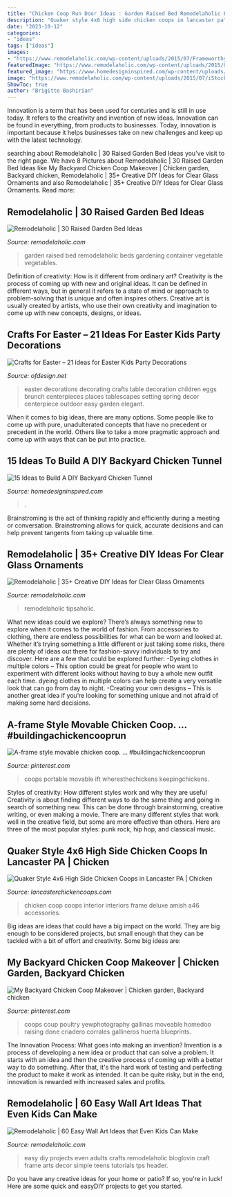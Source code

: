 ```yaml
---
title: "Chicken Coop Run Door Ideas : Garden Raised Bed Remodelaholic Beds Gardening Container Vegetable Vegetables"
description: "Quaker style 4x6 high side chicken coops in lancaster pa"
date: "2023-10-12"
categories:
- "ideas"
tags: ["ideas"]
images:
- "https://www.remodelaholic.com/wp-content/uploads/2015/07/Frameworthy-DIY-Art-Projects-and-Tutorials-even-kids-can-do-these.jpg"
featuredImage: "https://www.remodelaholic.com/wp-content/uploads/2015/07/iStock_000066136709_Large.jpg"
featured_image: "https://www.homedesigninspired.com/wp-content/uploads/2017/10/backyard-chicken-coop-with-tunnel-6-300x400.jpg"
image: "https://www.remodelaholic.com/wp-content/uploads/2015/07/iStock_000066136709_Large.jpg"
ShowToc: true
author: "Brigitte Bashirian"
---
```



Innovation is a term that has been used for centuries and is still in use today. It refers to the creativity and invention of new ideas. Innovation can be found in everything, from products to businesses. Today, innovation is important because it helps businesses take on new challenges and keep up with the latest technology.

	

		
searching about Remodelaholic | 30 Raised Garden Bed Ideas you've visit to the right page. We have 8 Pictures about Remodelaholic | 30 Raised Garden Bed Ideas like My Backyard Chicken Coop Makeover | Chicken garden, Backyard chicken, Remodelaholic | 35+ Creative DIY Ideas for Clear Glass Ornaments and also Remodelaholic | 35+ Creative DIY Ideas for Clear Glass Ornaments. Read more:
		
    
## Remodelaholic | 30 Raised Garden Bed Ideas

<img loading=lazy src="https://www.remodelaholic.com/wp-content/uploads/2015/07/iStock_000066136709_Large.jpg" onerror="this.onerror=null;this.src='https://tse4.mm.bing.net/th?id=OIP.CS1QrWmFj0sj9efagq_9twHaLG&amp;pid=15.1';" alt="Remodelaholic | 30 Raised Garden Bed Ideas">

_Source: remodelaholic.com_

>garden raised bed remodelaholic beds gardening container vegetable vegetables. 

	

Definition of creativity: How is it different from ordinary art?
Creativity is the process of coming up with new and original ideas. It can be defined in different ways, but in general it refers to a state of mind or approach to problem-solving that is unique and often inspires others. Creative art is usually created by artists, who use their own creativity and imagination to come up with new concepts, designs, or ideas.

    
## Crafts For Easter – 21 Ideas For Easter Kids Party Decorations

<img loading=lazy src="http://www.ofdesign.net/wp-content/uploads/files/6/9/9/crafts-for-easter-21-ideas-for-easter-kids-party-decorations-5-699.jpg" onerror="this.onerror=null;this.src='https://tse2.mm.bing.net/th?id=OIP.Ji3T61ehByg8oFJZV8MAKAHaJ4&amp;pid=15.1';" alt="Crafts for Easter – 21 ideas for Easter Kids Party Decorations">

_Source: ofdesign.net_

>easter decorations decorating crafts table decoration children eggs brunch centerpieces places tablescapes setting spring decor centerpiece outdoor easy garden elegant. 

	

When it comes to big ideas, there are many options. Some people like to come up with pure, unadulterated concepts that have no precedent or precedent in the world. Others like to take a more pragmatic approach and come up with ways that can be put into practice. 

    
## 15 Ideas To Build A DIY Backyard Chicken Tunnel

<img loading=lazy src="https://www.homedesigninspired.com/wp-content/uploads/2017/10/backyard-chicken-coop-with-tunnel-6-300x400.jpg" onerror="this.onerror=null;this.src='https://tse2.mm.bing.net/th?id=OIP.tlb7RMkuc67oo8XxnL61jQAAAA&amp;pid=15.1';" alt="15 Ideas to Build A DIY Backyard Chicken Tunnel">

_Source: homedesigninspired.com_

>. 

	

Brainstroming is the act of thinking rapidly and efficiently during a meeting or conversation. Brainstroming allows for quick, accurate decisions and can help prevent tangents from taking up valuable time.

    
## Remodelaholic | 35+ Creative DIY Ideas For Clear Glass Ornaments

<img loading=lazy src="https://remodelaholic.com/wp-content/uploads/2014/12/35-Creative-DIY-Ideas-for-Clear-Glass-Ornaments-at-tipsaholic.com_.jpg" onerror="this.onerror=null;this.src='https://tse4.mm.bing.net/th?id=OIP.eYaGKjBMUmZJFuHgiHyHFAHaLH&amp;pid=15.1';" alt="Remodelaholic | 35+ Creative DIY Ideas for Clear Glass Ornaments">

_Source: remodelaholic.com_

>remodelaholic tipsaholic. 

	

What new ideas could we explore?
There’s always something new to explore when it comes to the world of fashion. From accessories to clothing, there are endless possibilities for what can be worn and looked at. Whether it’s trying something a little different or just taking some risks, there are plenty of ideas out there for fashion-savvy individuals to try and discover. Here are a few that could be explored further: 
-Dyeing clothes in multiple colors – This option could be great for people who want to experiment with different looks without having to buy a whole new outfit each time. dyeing clothes in multiple colors can help create a very versatile look that can go from day to night. 
-Creating your own designs – This is another great idea if you’re looking for something unique and not afraid of making some hard decisions.

    
## A-frame Style Movable Chicken Coop. … #buildingachickencooprun

<img loading=lazy src="https://i.pinimg.com/736x/fd/34/af/fd34af44cbc73ac6d3d5ce6a7a741e3b.jpg" onerror="this.onerror=null;this.src='https://tse1.mm.bing.net/th?id=OIP.umXBGusNBZSYBMbbZxArmQHaJR&amp;pid=15.1';" alt="A-frame style movable chicken coop. … #buildingachickencooprun">

_Source: pinterest.com_

>coops portable movable ift wheresthechickens keepingchickens. 

	

Styles of creativity: How different styles work and why they are useful
Creativity is about finding different ways to do the same thing and going in search of something new. This can be done through brainstorming, creative writing, or even making a movie. There are many different styles that work well in the creative field, but some are more effective than others. Here are three of the most popular styles: punk rock, hip hop, and classical music.

    
## Quaker Style 4x6 High Side Chicken Coops In Lancaster PA | Chicken

<img loading=lazy src="http://www.lancasterchickencoops.com/images/interiors/interior-5.jpg" onerror="this.onerror=null;this.src='https://tse3.mm.bing.net/th?id=OIP.tOloR5J3nWHNvTOGr0cg6wHaLH&amp;pid=15.1';" alt="Quaker Style 4x6 High Side Chicken Coops in Lancaster PA | Chicken">

_Source: lancasterchickencoops.com_

>chicken coop coops interior interiors frame deluxe amish a46 accessories. 

	

Big ideas are ideas that could have a big impact on the world. They are big enough to be considered projects, but small enough that they can be tackled with a bit of effort and creativity. Some big ideas are: 

    
## My Backyard Chicken Coop Makeover | Chicken Garden, Backyard Chicken

<img loading=lazy src="https://i.pinimg.com/736x/81/24/f6/8124f6914ffd595c6b59ec3aa05eebf8.jpg" onerror="this.onerror=null;this.src='https://tse4.mm.bing.net/th?id=OIP.MkYhxo4RwvRNTECiBrb3TwHaE8&amp;pid=15.1';" alt="My Backyard Chicken Coop Makeover | Chicken garden, Backyard chicken">

_Source: pinterest.com_

>coops coup poultry yewphotography gallinas moveable homedoo raising done criadero corrales gallineros huerta blueprints. 

	

The Innovation Process: What goes into making an invention?
Invention is a process of developing a new idea or product that can solve a problem. It starts with an idea and then the creative process of coming up with a better way to do something. After that, it's the hard work of testing and perfecting the product to make it work as intended. It can be quite risky, but in the end, innovation is rewarded with increased sales and profits.

    
## Remodelaholic | 60 Easy Wall Art Ideas That Even Kids Can Make

<img loading=lazy src="https://www.remodelaholic.com/wp-content/uploads/2015/07/Frameworthy-DIY-Art-Projects-and-Tutorials-even-kids-can-do-these.jpg" onerror="this.onerror=null;this.src='https://tse3.mm.bing.net/th?id=OIP.95rqedq5bZyVRT1m8ddtdQHaMs&amp;pid=15.1';" alt="Remodelaholic | 60 Easy Wall Art Ideas that Even Kids Can Make">

_Source: remodelaholic.com_

>easy diy projects even adults crafts remodelaholic bloglovin craft frame arts decor simple teens tutorials tps header. 

	

Do you have any creative ideas for your home or patio? If so, you're in luck! Here are some quick and easyDIY projects to get you started.

